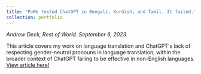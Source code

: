 ```yaml
---
title: "P>We tested ChatGPT in Bengali, Kurdish, and Tamil. It failed."
collection: portfolio
---
```


_Andrew Deck, Rest of World. September 6, 2023._

This article covers my work on language translation and ChatGPT's lack of respecting gender-neutral pronouns in language translation, within the broader context of ChatGPT failing to be effective in non-English languages. <a href = "https://restofworld.org/2023/chatgpt-problems-global-language-testing/">View article here!</a>
